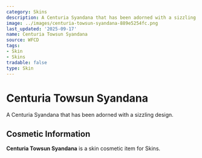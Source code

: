 ```yaml
---
category: Skins
description: A Centuria Syandana that has been adorned with a sizzling design.
image: ../images/centuria-towsun-syandana-889e5254fc.png
last_updated: '2025-09-17'
name: Centuria Towsun Syandana
source: WFCD
tags:
- Skin
- Skins
tradable: false
type: Skin
---
```


# Centuria Towsun Syandana

A Centuria Syandana that has been adorned with a sizzling design.

## Cosmetic Information

**Centuria Towsun Syandana** is a skin cosmetic item for Skins.

